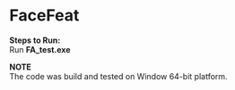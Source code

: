 # FaceFeat

**Steps to Run:**</br>
 Run **FA_test.exe**

**NOTE**</br>
The code was build and tested on Window 64-bit platform. 
